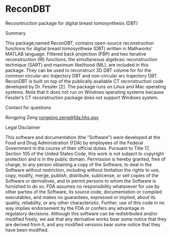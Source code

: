 # ReconDBT
Recosntruction package for digital breast tomosynthesis (DBT)

Summary

This package,named ReconDBT, contains open-source reconstruction functions for digital breast tomosynthese (DBT) written in Mathworks’ MATLAB language. Filtered back projection (FBP) and two iterative reconstruction (IR) functions, the simultaneous algebraic reconstruction
technique (SART) and maximum likelihood (ML), are included in this package. They can be used to reconstruct 3D DBT volume for for
the common circular-arc trajectory DBT and non-circular arc trajectory DBT. ReconDBT is built on top of the publically
available CT reconstruction code developed by Dr. Fessler [2]. The package runs on Linux and Mac operating systems. Note that it does not run on Windows operating systems because Fessler’s CT reconstruction package does not support Windows system.

Contact for questions

Rongping Zeng 
rongping.zeng@fda.hhs.gov


Legal Disclaimer

This software and
documentation (the "Software") were developed at the Food and Drug
Administration (FDA) by employees of the Federal Government in the course of
their official duties. Pursuant to Title 17, Section 105 of the United States
Code, this work is not subject to copyright protection and is in the public
domain. Permission is hereby granted, free of charge, to any person obtaining a
copy of the Software, to deal in the Software without restriction, including
without limitation the rights to use, copy, modify, merge, publish, distribute,
sublicense, or sell copies of the Software or derivatives, and to permit
persons to whom the Software is furnished to do so. FDA assumes no responsibility
whatsoever for use by other parties of the Software, its source code,
documentation or compiled executables, and makes no guarantees, expressed or
implied, about its quality, reliability, or any other characteristic. Further,
use of this code in no way implies endorsement by the FDA or confers any
advantage in regulatory decisions. Although this software can be redistributed
and/or modified freely, we ask that any derivative works bear some notice that
they are derived from it, and any modified versions bear some notice that they
have been modified.

